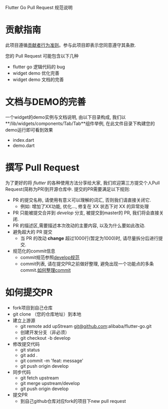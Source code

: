 Flutter Go Pull Request 规范说明

# 贡献指南

此项目遵循[贡献者行为准则](https://github.com/spring-projects/spring-framework/blob/master/CODE_OF_CONDUCT.adoc)。参与此项目即表示您同意遵守其条款.

您的 Pull Request 可能包含以下几种

- flutter go 逻辑代码的 bug
- widget demo 优化完善
- widget demo 文档的完善


# 文档与DEMO的完善
一个widget的demo实例与文档说明, 由以下目录构成, 我们以**/lib/widgets/components/Tab/Tab**组件举例, 在此文件目录下构建您的demo运行即可看到效果

- index.dart
- demo.dart



# 撰写 Pull Request

为了更好的将 *flutter* 的各种使用方法分享给大家, 我们欢迎第三方提交个人Pull Request(简称为PR)到开源仓库中. 提交的PR需要满足以下规则:

- PR 的提交名称, 请使用有意义可以理解的词汇, 否则我们请直接关闭它.
	- 例如: 增加了XX功能, 优化..., 修复在 XX 状态下对 XX 的异常处理
- PR 只能被提交合并到 *develop* 分支, 被提交到master的 PR, 我们将会直接关闭.
- PR 的描述区,需要描述本次改动的主要内容, 以及为什么要如此改动.
- 避免超大的 PR 提交
	- 当 PR 的改动 **change** 超过1000行(暂定为1000)时, 请尽量拆分后进行提交.
- 规范化的commit信息
	- commit规范参照[develop规范](https://github.com/alibaba/flutter-go/blob/master/develop.md#commit-%E6%8F%90%E4%BA%A4%E8%A7%84%E8%8C%83)
	- commit列表, 请在提交PR之前做好整理, 避免出现一个功能点的多条commit.[如何整理commit](https://help.github.com/en/articles/using-git-rebase-on-the-command-line)

# 如何提交PR
* fork项目到自己仓库
* git clone （您的仓库地址）到本地
* 建立上游源
    * git remote add upStream git@github.com:alibaba/flutter-go.git
    * 创建开发分支（非必须）
    * git checkout -b develop
* 修改提交代码
    * git status
    * git add .
    * git commit -m 'feat: message'
    * git push origin develop
* 同步代码
    * git fetch upstream
    * git merge upstream/develop
    * git push origin develop
* 提交PR
    * 到自己github仓库对应fork的项目下new pull request

